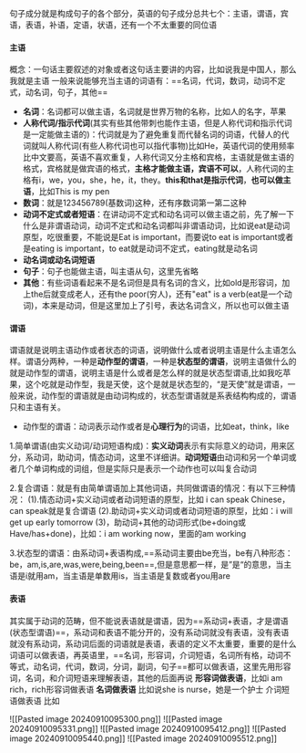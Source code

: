 句子成分就是构成句子的各个部分，英语的句子成分总共七个：主语，谓语，宾语，表语，补语，定语，状语，还有一个不太重要的同位语

#### 主语
概念：一句话主要叙述的对象或者这句话主要讲的内容，比如说我是中国人，那么我就是主语
一般来说能够充当主语的词语有：==名词，代词，数词，动词不定式，动名词，句子，其他==
- **名词**：名词都可以做主语，名词就是世界万物的名称，比如人的名字，苹果
- **人称代词/指示代词**(其实有些其他带刺也能作主语，但是人称代词和指示代词是一定能做主语的)：代词就是为了避免重复而代替名词的词语，代替人的代词就叫人称代词(有些人称代词也可以指代事物)比如He，英语代词的使用频率比中文要高，英语不喜欢重复，人称代词又分主格和宾格，主语就是做主语的格式，宾格就是做宾语的格式，**主格才能做主语，宾语不可以**，人称代词的主格有i，we，you，she，he，it，they。**this和that是指示代词**，**也可以做主语**，比如This is my pen
- **数词**：就是123456789(基数词)这种，还有序数词第一第二这种
- **动词不定式或者短语**：在讲动词不定式和动名词可以做主语之前，先了解一下什么是非谓语动词，动词不定式和动名词都叫非谓语动词，比如说eat是动词原型，吃很重要，不能说是Eat is important，而要说to eat is important或者是eating is important，to eat就是动词不定式，eating就是动名词
- **动名词或动名词短语**
- **句子**：句子也能做主语，叫主语从句，这里先省略
- **其他**：有些词语看起来不是名词但是具有名词的含义，比如old是形容词，加上the后就变成老人，还有the poor(穷人)，还有"eat" is a verb(eat是一个动词)，本来是动词，但是这里加上了引号，表达名词含义，所以也可以做主语


#### 谓语
谓语就是说明主语动作或者状态的词语，说明做什么或者说明主语是什么主语怎么样。谓语分两种，一种是**动作型的谓语**，一种是**状态型的谓语**，说明主语做什么的就是动作型的谓语，说明主语是什么或者是怎么样的就是状态型谓语,比如我吃苹果，这个吃就是动作型，我是天使，这个是就是状态型的，“是天使”就是谓语，一般来说，动作型的谓语就是由动词构成的，状态型谓语就是系表结构构成的，谓语只和主语有关。
- 动作型的谓语：动词表示动作或者是**心理行为**的词语，比如eat，think，like

1.简单谓语(由实义动词/动词短语构成)：**实义动词**表示有实际意义的动词，用来区分，系动词，助动词，情态动词，这里不详细讲。**动词短语**由动词和另一个单词或者几个单词构成的词组，但是实际只是表示一个动作也可以叫复合动词

2.复合谓语：就是有由简单谓语加上其他词语，共同做谓语的情况：有以下三种情况：
(1).情态动词+实义动词或者动词短语的原型，比如 i can speak Chinese，can speak就是复合谓语
(2).助动词+实义动词或者动词短语的原型，比如：i will get up early tomorrow
(3)，助动词+其他的动词形式(be+doing或Have/has+done)，比如：i am working now，里面的am working

3.状态型的谓语：由系动词+表语构成,==系动词主要由be充当，be有八种形态：be，am,is,are,was,were,being,been==,但是意思都一样，是”是“的意思，当主语是i就用am，当主语是单数用is，当主语是复数或者you用are


#### 表语
其实属于动词的范畴，但不能说表语就是谓语，因为==系动词+表语，才是谓语(状态型谓语)==，系动词和表语不能分开的，没有系动词就没有表语，没有表语就没有系动词，系动词后面的词语就是表语，表语的定义不太重要，重要的是什么词语可以做表语，再英语里，==名词，形容词，介词短语，名词所有格，动词不等式，动名词，代词，数词，分词，副词，句子==都可以做表语，这里先用形容词，名词，和介词短语来理解表语，其他的后面再说
**形容词做表语**，比如i am rich，rich形容词做表语
**名词做表语** 比如说she is nurse，她是一个护士
介词短语做表语 比如


![[Pasted image 20240910095300.png]]
![[Pasted image 20240910095331.png]]
![[Pasted image 20240910095412.png]]
![[Pasted image 20240910095440.png]]
![[Pasted image 20240910095512.png]]